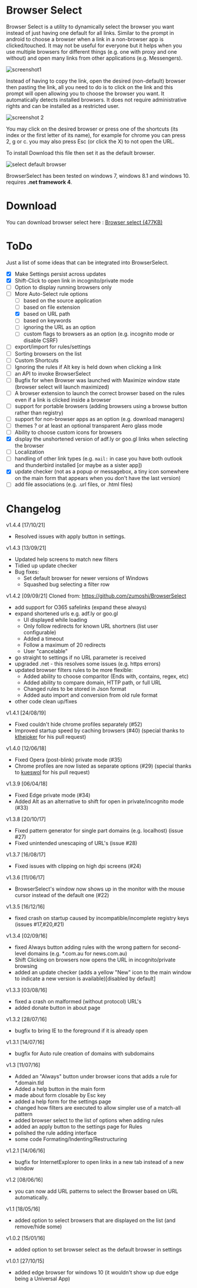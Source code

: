 # Browser Select

Browser Select is a utility to dynamically select the browser you want instead of just having one default for all links. Similar to the prompt in android to choose a browser when a link in a non-browser app is clicked/touched. It may not be useful for everyone but it helps when you use multiple browsers for different things (e.g. one with proxy and one without) and open many links from other applications (e.g. Messengers).

![screenshot1](https://raw.githubusercontent.com/lucasnz/BrowserSelect/master/screenshots/photo_2016-07-11_13-44-19.png)

Instead of having to copy the link, open the desired (non-default) browser then pasting the link, all you need to do is to click on the link and this prompt will open allowing you to choose the browser you want. It automatically detects installed browsers. It does not require administrative rights and can be installed as a restricted user.

![screenshot 2](https://raw.githubusercontent.com/lucasnz/BrowserSelect/master/screenshots/photo_2015-10-12_16-46-14.jpg)

You may click on the desired browser or press one of the shortcuts (its index or the first letter of its name), for example for chrome you can press 2, g or c.
you may also press Esc (or click the X) to not open the URL.

To install Download this file then set it as the default browser.

![select default browser](https://raw.githubusercontent.com/lucasnz/BrowserSelect/master/screenshots/photo_2015-10-12_16-43-08.jpg)

BrowserSelect has been tested on windows 7, windows 8.1 and windows 10. requires **.net framework 4**.

# Download

You can download browser select here : [Browser select (477KB)](https://github.com/lucasnz/BrowserSelect/releases/latest)

# ToDo

Just a list of some ideas that can be integrated into BrowserSelect.

- [x] Make Settings persist across updates
- [x] Shift-Click to open link in incognito/private mode
- [ ] Option to display running browsers only
- [ ] More Auto-Select rule options
  - [ ] based on the source application
  - [ ] based on file extension
  - [x] based on URL path
  - [ ] based on keywords
  - [ ] ignoring the URL as an option
  - [ ] custom flags to browsers as an option (e.g. incognito mode or disable CSRF)
- [ ] export/import for rules/settings
- [ ] Sorting browsers on the list
- [ ] Custom Shortcuts
- [ ] Ignoring the rules if Alt key is held down when clicking a link
- [ ] an API to invoke BrowserSelect
- [ ] Bugfix for when Browser was launched with Maximize window state (browser select will launch maximized)
- [ ] A browser extension to launch the correct browser based on the rules even if a link is clicked inside a browser
- [ ] support for portable browsers (adding browsers using a browse button rather than registry)
- [ ] support for non-browser apps as an option (e.g. download managers)
- [ ] themes ? or at least an optional transparent Aero glass mode
- [ ] Ability to choose custom icons for browsers
- [x] display the unshortened version of adf.ly or goo.gl links when selecting the browser
- [ ] Localization
- [ ] handling of other link types (e.g. `mail:` in case you have both outlook and thunderbird installed [or maybe as a sister app])
- [x] update checker (not as a popup or messagebox, a tiny icon somewhere on the main form that appears when you don't have the last version)
- [ ] add file associations (e.g. .url files, or .html files)

# Changelog

v1.4.4 [17/10/21]

- Resolved issues with apply button in settings.

v1.4.3 [13/09/21]

- Updated help screens to match new filters
- Tidied up update checker
- Bug fixes:
  - Set default browser for newer versions of Windows
  - Squashed bug selecting a filter row

v1.4.2 [09/09/21]
Cloned from: https://github.com/zumoshi/BrowserSelect

- add support for O365 safelinks (expand these always)
- expand shortened urls e.g. adf.ly or goo.gl
  - UI displayed while loading
  - Only follow redirects for known URL shortners (list user configurable)
  - Added a timeout
  - Follow a maximum of 20 redirects
  - User "cancelable"
- go straight to settings if no URL parameter is received
- upgraded .net - this resolves some issues (e.g. https errors)
- updated browser filters rules to be more flexible:
  - Added ability to choose comparitor (Ends with, contains, regex, etc)
  - Added ability to compare domain, HTTP path, or full URL
  - Changed rules to be stored in Json format
  - Added auto import and conversion from old rule format
- other code clean up/fixes

v1.4.1 [24/08/19]

- Fixed couldn't hide chrome profiles separately (#52)
- Improved startup speed by caching browsers (#40)
  (special thanks to [kthejoker](https://github.com/kthejoker) for his pull request)

v1.4.0 [12/06/18]

- Fixed Opera (post-blink) private mode (#35)
- Chrome profiles are now listed as separate options (#29)
  (special thanks to [kueswol](https://github.com/kueswol) for his pull request)

v1.3.9 [06/04/18]

- Fixed Edge private mode (#34)
- Added Alt as an alternative to shift for open in private/incognito mode (#33)

v1.3.8 [20/10/17]

- Fixed pattern generator for single part domains (e.g. localhost) (issue #27)
- Fixed unintended unescaping of URL's (issue #28)

v1.3.7 [16/08/17]

- Fixed issues with clipping on high dpi screens (#24)

v1.3.6 [11/06/17]

- BrowserSelect's window now shows up in the monitor with the mouse cursor instead of the default one (#22)

v1.3.5 [16/12/16]

- fixed crash on startup caused by incompatible/incomplete registry keys (issues #17,#20,#21)

v1.3.4 [02/09/16]

- fixed Always button adding rules with the wrong pattern for second-level domains (e.g. \*.com.au for news.com.au)
- Shift Clicking on browsers now opens the URL in incognito/private browsing
- added an update checker (adds a yellow "New" icon to the main window to indicate a new version is available)[disabled by default]

v1.3.3 [03/08/16]

- fixed a crash on malformed (without protocol) URL's
- added donate button in about page

v1.3.2 [28/07/16]

- bugfix to bring IE to the foreground if it is already open

v1.3.1 [14/07/16]

- bugfix for Auto rule creation of domains with subdomains

v1.3 [11/07/16]

- Added an "Always" button under browser icons that adds a rule for \*.domain.tld
- Added a help button in the main form
- made about form closable by Esc key
- added a help form for the settings page
- changed how filters are executed to allow simpler use of a match-all pattern
- added browser select to the list of options when adding rules
- added an apply button to the settings page for Rules
- polished the rule adding interface
- some code Formating/Indenting/Restructuring

v1.2.1 [14/06/16]

- bugfix for InternetExplorer to open links in a new tab instead of a new window

v1.2 [08/06/16]

- you can now add URL patterns to select the Browser based on URL automatically.

v1.1 [18/05/16]

- added option to select browsers that are displayed on the list (and remove/hide some)

v1.0.2 [15/01/16]

- added option to set browser select as the default browser in settings

v1.0.1 [27/10/15]

- added edge browser for windows 10 (it wouldn't show up due edge being a Universal App)
